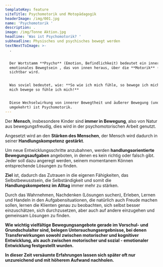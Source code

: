 ```yaml
---
templateKey: feature
siteTitle: Psychomotorik und Motopädagogik
headerImage: /img/001.jpg
name: 'Psychomotorik '
description: .
image: /img/Tonne Aktion.jpg
headline: 'Was ist Psychomotorik? '
subheadline: Physisches und psychisches bewegt werden
textNextToImage: >-
  . 


  Der Wortstamm **Psycho** (Emotion, Befindlichkeit) bedeutet ein inneres,
  emotionales Bewegtsein , das von innen heraus, über die **Motorik** (Bewegung)
  sichtbar wird.


  Was soviel bedeutet, wie: **So wie ich mich fühle, so bewege ich mich! Wie ich
  mich bewege so fühle ich mich!**


  Diese Wechselwirkung von innerer Bewegtheit und äußerer Bewegung (und auch
  umgekehrt) ist Psychomotorik.
---
```

Der **Mensch**, insbesondere Kinder sind **immer in Bewegung**, also von Natur aus bewegungsfreudig, dies wird in der psychomotorischen Arbeit genutzt.

Angesetzt wird an den **Stärken des Menschen**, der Mensch wird dadurch in seiner **Handlungskompetenz** **gestärkt**.

Um neue Entwicklungsschritte anzubahnen, werden **handlungsorientierte Bewegungsaufgaben** angeboten, in denen es kein richtig oder falsch gibt. Jeder soll dazu angeregt werden, seinem momentanem Können entsprechende Lösungen zu finden.

**Ziel** ist, dadurch das Zutrauen in die eigenen Fähigkeiten, das Selbstbewusstsein, die Selbständigkeit und somit die **Handlungskompetenz im Alltag** immer mehr zu stärken.

Durch das Wahrnehmen, Nachdenken (Lösungen suchen), Erleben, Lernen und Handeln in den Aufgabensituationen, die natürlich auch Freude machen sollen, lernen die Klienten genau zu beobachten, sich selbst besser einzuschätzen, sich durchzusetzen, aber auch auf andere einzugehen und gemeinsam Lösungen zu finden.

**Wie wichtig vielfältige Bewegungsangebote gerade im Vorschul- und Grundschulalter sind, belegen Untersuchungsergebnisse, bei denen Transferwirkungen sowohl zwischen motorischer und kognitiver Entwicklung, als auch zwischen motorischer und sozial - emotionaler Entwicklung festgestellt wurden.**

**In dieser Zeit versäumte Erfahrungen lassen sich später oft nur unzureichend und mit höherem Aufwand nachholen.**
